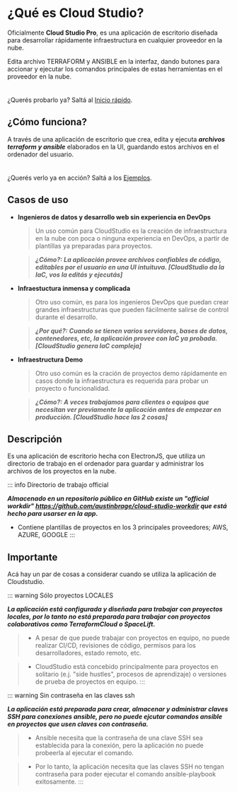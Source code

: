 # ¿Qué es Cloud Studio?

Oficialmente **Cloud Studio Pro**, es una aplicación de escritorio diseñada para desarrollar rápidamente infraestructura en cualquier proveedor en la nube.

Edita archivo TERRAFORM y ANSIBLE en la interfaz, dando butones para accionar y ejecutar los comandos principales de estas herramientas en el proveedor en la nube.

<div class="tip custom-block" style="padding-top: 8px">

¿Querés probarlo ya? Saltá al [Inicio rápido](./getting-started).

</div>

## ¿Cómo funciona?

A través de una aplicación de escritorio que crea, edita y ejecuta ***archivos terraform y ansible*** elaborados en la UI, guardando estos archivos en el ordenador del usuario.

<div class="tip custom-block" style="padding-top: 8px">

¿Querés verlo ya en acción? Saltá a los [Ejemplos](./app-examples).

</div>


## Casos de uso

- **Ingenieros de datos y desarrollo web sin experiencia en DevOps**

  > Un uso común para CloudStudio es la creación de infraestructura en la nube con poca o ninguna experiencia en DevOps, a partir de plantillas ya preparadas para proyectos.
  
  > ***¿Cómo?: La aplicación provee archivos confiables de código, editables por el usuario en una UI intuituva. [CloudStudio da la IaC, vos la editás y ejecutás]***

- **Infraestuctura inmensa y complicada**

  > Otro uso común, es para los ingenieros DevOps que puedan crear grandes infraestructuras que pueden fácilmente salirse de control durante el desarrollo.

  > ***¿Por qué?: Cuando se tienen varios servidores, bases de datos, contenedores, etc, la aplicación provee con IaC ya probada. [CloudStudio genera IaC compleja]***

- **Infraestructura Demo**

  > Otro uso común es la cración de proyectos demo rápidamente en casos donde la infraestructura es requerida para probar un proyecto o funcionalidad. 

  > ***¿Cómo?: A veces trabajamos para clientes o equipos que necesitan ver previamente la aplicación antes de empezar en producción. [CloudStudio hace las 2 cosas]***

## Descripción

Es una aplicación de escritorio hecha con ElectronJS, que utiliza un directorio de trabajo en el ordenador para guardar y administrar los archivos de los proyectos en la nube.

::: info Directorio de trabajo official

***Almacenado en un repositorio público en GitHub existe un "official workdir" https://github.com/austinbrage/cloud-studio-workdir que está hecho para usarser en la app.***

- Contiene plantillas de proyectos en los 3 principales proveedores; AWS, AZURE, GOOGLE 
:::

## Importante

Acá hay un par de cosas a considerar cuando se utiliza la aplicación de Cloudstudio.

::: warning Sólo proyectos LOCALES

***La aplicación está configurada y diseñada para trabajar con proyectos locales, por lo tanto no está preparada para trabajar con proyectos colaborativos como TerraformCloud o SpaceLift.***

>  - A pesar de que puede trabajar con proyectos en equipo, no puede realizar CI/CD, revisiones de código, permisos para los desarrolladores, estado remoto, etc.

>  - CloudStudio está concebido principalmente para proyectos en solitario (e.j. "side hustles", procesos de aprendizaje) o versiones de prueba de proyectos en equipo.
:::

::: warning Sin contraseña en las claves ssh

***La aplicación está preparada para crear, almacenar y administrar claves SSH para conexiones ansible, pero no puede ejcutar comandos ansible en proyectos que usen claves con contraseña.***

>  - Ansible necesita que la contraseña de una clave SSH sea establecida para la conexión, pero la aplicación no puede probeerla al ejecutar el comando.

>  - Por lo tanto, la aplicación necesita que las claves SSH no tengan contraseña para poder ejecutar el comando ansible-playbook exitosamente.
:::
